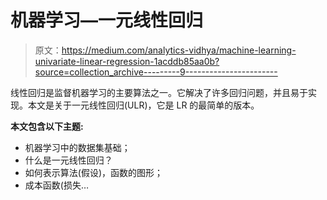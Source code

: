 # 机器学习—一元线性回归

> 原文：<https://medium.com/analytics-vidhya/machine-learning-univariate-linear-regression-1acddb85aa0b?source=collection_archive---------9----------------------->

线性回归是监督机器学习的主要算法之一。它解决了许多回归问题，并且易于实现。本文是关于一元线性回归(ULR)，它是 LR 的最简单的版本。

**本文包含以下主题:**

*   机器学习中的数据集基础；
*   什么是一元线性回归？
*   如何表示算法(假设)，函数的图形；
*   成本函数(损失…